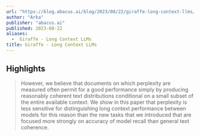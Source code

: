 ```yaml
---
url: "https://blog.abacus.ai/blog/2023/08/22/giraffe-long-context-llms/"
author: "Arka"
publisher: "abacus.ai"
published: 2023-08-22
aliases:
  -  Giraffe - Long Context LLMs
title: Giraffe - Long Context LLMs
---
```


## Highlights
> However, we believe that documents on which perplexity are measured often permit for a good performance simply by producing reasonably coherent text distributions conditional on a small subset of the entire available context. We show in this paper that perplexity is less sensitive for distinguishing long context performance between models for this reason than the new tasks that we introduced that are focused more strongly on accuracy of model recall than general text coherence.

